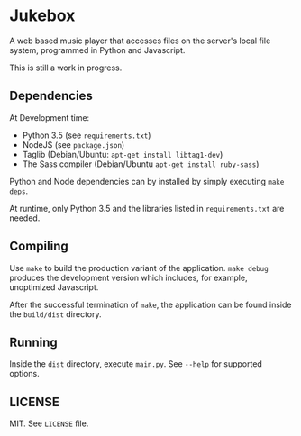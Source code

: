 # Jukebox

A web based music player that accesses files on the server's local file system,
programmed in Python and Javascript.

This is still a work in progress.

## Dependencies

At Development time:
* Python 3.5 (see `requirements.txt`)
* NodeJS (see `package.json`)
* Taglib (Debian/Ubuntu: `apt-get install libtag1-dev`)
* The Sass compiler (Debian/Ubuntu `apt-get install ruby-sass`)

Python and Node dependencies can by installed by simply executing `make deps`.

At runtime, only Python 3.5 and the libraries listed in `requirements.txt` are needed.

## Compiling

Use `make` to build the production variant of the application. `make debug` produces
the development version which includes, for example, unoptimized Javascript.

After the successful termination of `make`, the application can be found inside the
`build/dist` directory.

## Running

Inside the `dist` directory, execute `main.py`. See `--help` for supported options.

## LICENSE

MIT. See `LICENSE` file.
